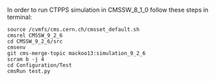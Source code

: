 In order to run CTPPS simulation in CMSSW_8_1_0 follow these steps in terminal:
~~~~
source /cvmfs/cms.cern.ch/cmsset_default.sh
cmsrel CMSSW_9_2_6
cd CMSSW_9_2_6/src
cmsenv
git cms-merge-topic mackoo13:simulation_9_2_6
scram b -j 4
cd Configuration/Test
cmsRun test.py
~~~~

